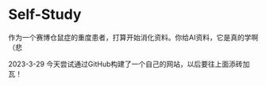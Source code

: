 # Self-Study
作为一个赛博仓鼠症的重度患者，打算开始消化资料。你给AI资料，它是真的学啊（悲

2023-3-29
  今天尝试通过GitHub构建了一个自己的网站，以后要往上面添砖加瓦！
